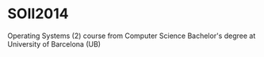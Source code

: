 # SOII2014
Operating Systems (2) course from Computer Science Bachelor's degree at University of Barcelona (UB)
